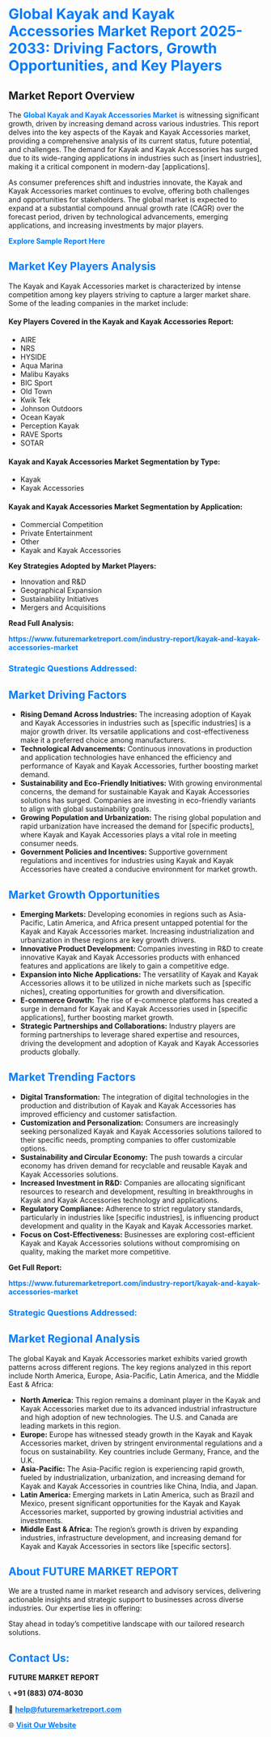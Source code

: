 <h1 style="color: #007BFF;">Global Kayak and Kayak Accessories Market Report 2025-2033: Driving Factors, Growth Opportunities, and Key Players</h1>

<section id="overview">
<h2>Market Report Overview</h2>
<p>The <a href="https://www.futuremarketreport.com/industry-report/kayak-and-kayak-accessories-market" style="color: #007BFF; text-decoration: none;"><strong>Global Kayak and Kayak Accessories Market</strong></a> is witnessing significant growth, driven by increasing demand across various industries. This report delves into the key aspects of the Kayak and Kayak Accessories market, providing a comprehensive analysis of its current status, future potential, and challenges. The demand for Kayak and Kayak Accessories has surged due to its wide-ranging applications in industries such as [insert industries], making it a critical component in modern-day [applications].</p>
<p>As consumer preferences shift and industries innovate, the Kayak and Kayak Accessories market continues to evolve, offering both challenges and opportunities for stakeholders. The global market is expected to expand at a substantial compound annual growth rate (CAGR) over the forecast period, driven by technological advancements, emerging applications, and increasing investments by major players.</p>
</section>

<section id="overview">
<p><a href="https://www.futuremarketreport.com/request-sample/reportId=113354" style="color: #007BFF; text-decoration: none;"><strong>Explore Sample Report Here</strong></a></p>
</section>

<section id="key-players">
<h2 style="color: #007BFF;">Market Key Players Analysis</h2>
<p>The Kayak and Kayak Accessories market is characterized by intense competition among key players striving to capture a larger market share. Some of the leading companies in the market include:</p>
<h4>Key Players Covered in the Kayak and Kayak Accessories Report:</h4>
<ul><li>AIRE</li><li>NRS</li><li>HYSIDE</li><li>Aqua Marina</li><li>Malibu Kayaks</li><li>BIC Sport</li><li>Old Town</li><li>Kwik Tek</li><li>Johnson Outdoors</li><li>Ocean Kayak</li><li>Perception Kayak</li><li>RAVE Sports</li><li>SOTAR</li></ul>
<h4>Kayak and Kayak Accessories Market Segmentation by Type:</h4>
<ul><li>Kayak</li><li>Kayak Accessories</li></ul>

<h4>Kayak and Kayak Accessories Market Segmentation by Application:</h4>
<ul><li>Commercial Competition</li><li>Private Entertainment</li><li>Other</li><li>Kayak and Kayak Accessories</li></ul>
<p><strong>Key Strategies Adopted by Market Players:</strong></p>
<ul>
<li>Innovation and R&D</li>
<li>Geographical Expansion</li>
<li>Sustainability Initiatives</li>
<li>Mergers and Acquisitions</li>
</ul>
</section>

<section>
<p><strong>Read Full Analysis: </strong></p><a href="https://www.futuremarketreport.com/industry-report/kayak-and-kayak-accessories-market" style="color: #007BFF; text-decoration: none;"><strong>https://www.futuremarketreport.com/industry-report/kayak-and-kayak-accessories-market</strong></a>
<h3 style="color: #007BFF;">Strategic Questions Addressed:</h3>
</section>

<section id="driving-factors">
<h2 style="color: #007BFF;">Market Driving Factors</h2>
<ul>
<li><strong>Rising Demand Across Industries:</strong> The increasing adoption of Kayak and Kayak Accessories in industries such as [specific industries] is a major growth driver. Its versatile applications and cost-effectiveness make it a preferred choice among manufacturers.</li>
<li><strong>Technological Advancements:</strong> Continuous innovations in production and application technologies have enhanced the efficiency and performance of Kayak and Kayak Accessories, further boosting market demand.</li>
<li><strong>Sustainability and Eco-Friendly Initiatives:</strong> With growing environmental concerns, the demand for sustainable Kayak and Kayak Accessories solutions has surged. Companies are investing in eco-friendly variants to align with global sustainability goals.</li>
<li><strong>Growing Population and Urbanization:</strong> The rising global population and rapid urbanization have increased the demand for [specific products], where Kayak and Kayak Accessories plays a vital role in meeting consumer needs.</li>
<li><strong>Government Policies and Incentives:</strong> Supportive government regulations and incentives for industries using Kayak and Kayak Accessories have created a conducive environment for market growth.</li>
</ul>
</section>

<section id="growth-opportunities">
<h2 style="color: #007BFF;">Market Growth Opportunities</h2>
<ul>
<li><strong>Emerging Markets:</strong> Developing economies in regions such as Asia-Pacific, Latin America, and Africa present untapped potential for the Kayak and Kayak Accessories market. Increasing industrialization and urbanization in these regions are key growth drivers.</li>
<li><strong>Innovative Product Development:</strong> Companies investing in R&D to create innovative Kayak and Kayak Accessories products with enhanced features and applications are likely to gain a competitive edge.</li>
<li><strong>Expansion into Niche Applications:</strong> The versatility of Kayak and Kayak Accessories allows it to be utilized in niche markets such as [specific niches], creating opportunities for growth and diversification.</li>
<li><strong>E-commerce Growth:</strong> The rise of e-commerce platforms has created a surge in demand for Kayak and Kayak Accessories used in [specific applications], further boosting market growth.</li>
<li><strong>Strategic Partnerships and Collaborations:</strong> Industry players are forming partnerships to leverage shared expertise and resources, driving the development and adoption of Kayak and Kayak Accessories products globally.</li>
</ul>
</section>

<section id="trending-factors">
<h2 style="color: #007BFF;">Market Trending Factors</h2>
<ul>
<li><strong>Digital Transformation:</strong> The integration of digital technologies in the production and distribution of Kayak and Kayak Accessories has improved efficiency and customer satisfaction.</li>
<li><strong>Customization and Personalization:</strong> Consumers are increasingly seeking personalized Kayak and Kayak Accessories solutions tailored to their specific needs, prompting companies to offer customizable options.</li>
<li><strong>Sustainability and Circular Economy:</strong> The push towards a circular economy has driven demand for recyclable and reusable Kayak and Kayak Accessories solutions.</li>
<li><strong>Increased Investment in R&D:</strong> Companies are allocating significant resources to research and development, resulting in breakthroughs in Kayak and Kayak Accessories technology and applications.</li>
<li><strong>Regulatory Compliance:</strong> Adherence to strict regulatory standards, particularly in industries like [specific industries], is influencing product development and quality in the Kayak and Kayak Accessories market.</li>
<li><strong>Focus on Cost-Effectiveness:</strong> Businesses are exploring cost-efficient Kayak and Kayak Accessories solutions without compromising on quality, making the market more competitive.</li>
</ul>
</section>

<section>
<p><strong>Get Full Report: </strong></p><a href="https://www.futuremarketreport.com/industry-report/kayak-and-kayak-accessories-market" style="color: #007BFF; text-decoration: none;"><strong>https://www.futuremarketreport.com/industry-report/kayak-and-kayak-accessories-market</strong></a>
<h3 style="color: #007BFF;">Strategic Questions Addressed:</h3>
</section>


<section id="regional-analysis">
<h2 style="color: #007BFF;">Market Regional Analysis</h2>
<p>The global Kayak and Kayak Accessories market exhibits varied growth patterns across different regions. The key regions analyzed in this report include North America, Europe, Asia-Pacific, Latin America, and the Middle East & Africa:</p>
<ul>
<li><strong>North America:</strong> This region remains a dominant player in the Kayak and Kayak Accessories market due to its advanced industrial infrastructure and high adoption of new technologies. The U.S. and Canada are leading markets in this region.</li>
<li><strong>Europe:</strong> Europe has witnessed steady growth in the Kayak and Kayak Accessories market, driven by stringent environmental regulations and a focus on sustainability. Key countries include Germany, France, and the U.K.</li>
<li><strong>Asia-Pacific:</strong> The Asia-Pacific region is experiencing rapid growth, fueled by industrialization, urbanization, and increasing demand for Kayak and Kayak Accessories in countries like China, India, and Japan.</li>
<li><strong>Latin America:</strong> Emerging markets in Latin America, such as Brazil and Mexico, present significant opportunities for the Kayak and Kayak Accessories market, supported by growing industrial activities and investments.</li>
<li><strong>Middle East & Africa:</strong> The region’s growth is driven by expanding industries, infrastructure development, and increasing demand for Kayak and Kayak Accessories in sectors like [specific sectors].</li>
</ul>
</section>

<footer>
<h2 style="color: #007BFF;">About FUTURE MARKET REPORT</h2>
<p>We are a trusted name in market research and advisory services, delivering actionable insights and strategic support to businesses across diverse industries. Our expertise lies in offering:</p>

<p>Stay ahead in today’s competitive landscape with our tailored research solutions.</p>

<h2 style="color: #007BFF;">Contact Us:</h2>
<p><strong>FUTURE MARKET REPORT</strong></p>
<p>📞 <strong>+91 (883) 074-8030</strong></p>
<p>📧 <strong><a href="mailto:help@futuremarketreport.com" style="color: #007BFF;">help@futuremarketreport.com</a></strong></p>
<p>🌐 <strong><a href="https://www.futuremarketreport.com/" style="color: #007BFF;">Visit Our Website</a></strong></p>
</footer>